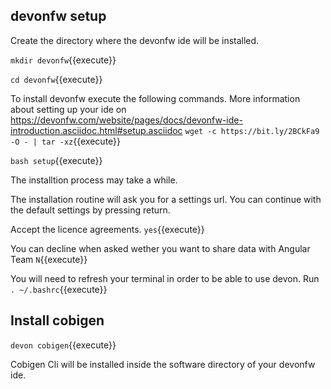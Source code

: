 ## devonfw setup

Create the directory where the devonfw ide will be installed.

`mkdir devonfw`{{execute}}

`cd devonfw`{{execute}}


To install devonfw execute the following commands. More information about setting up your ide on https://devonfw.com/website/pages/docs/devonfw-ide-introduction.asciidoc.html#setup.asciidoc
`wget -c https://bit.ly/2BCkFa9 -O - | tar -xz`{{execute}}

`bash setup`{{execute}}


The installtion process may take a while.

The installation routine will ask you for a settings url. You can continue with the default settings by pressing return.

Accept the licence agreements.
`yes`{{execute}}

You can decline when asked wether you want to share data with Angular Team `N`{{execute}}

You will need to refresh your terminal in order to be able to use devon. Run `. ~/.bashrc`{{execute}}

## Install cobigen

`devon cobigen`{{execute}}

Cobigen Cli will be installed inside the software directory of your devonfw ide.








